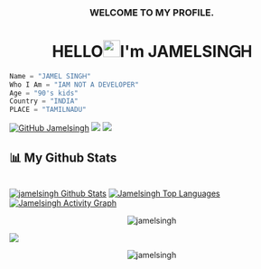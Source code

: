 ### 
<h3 align="center">WELCOME TO MY PROFILE.</h3>
<h1 align="center">HELLO<img src="https://raw.githubusercontent.com/MartinHeinz/MartinHeinz/master/wave.gif"width="30px">I'm JAMELSIΝᏀᎻ</h1>


```python
Name = "JAMEL SINGᎻ"
Who I Am = "IAM NOT A DEVELOPER"
Age = "90's kids"
Country = "INDIA"
PLACE = "TAMILNADU"
```

[![GitHub Jamelsingh](https://img.shields.io/github/followers/jamelsingh?label=follow&style=social)](https://github.com/jamelsingh)
<a href="https://github.com/jamelsingh/github-profile-views-counter">
    <img src="https://komarev.com/ghpvc/?username=jamelsingh"></a>
    <img src="https://profile-counter.glitch.me/{jamelsingh}/count.svg"></a>



## 📊 My Github Stats
   <br/><a href="https://github.com/jamelsingh/github-readme-stats"><img alt="jamelsingh Github Stats" src="https://github-readme-stats.vercel.app/api?username=Jamelsingh&show_icons=true&count_private=true&theme=react&hide_border=true&bg_color=0D2117" /></a>
         <a href="https://github.com/jamelsingh/github-readme-stats"><img alt="Jamelsingh Top Languages" src="https://github-readme-stats.vercel.app/api/top-langs/?username=jamelsingh&langs_count=8&count_private=true&layout=compact&theme=react&hide_border=true&bg_color=0D2117" /></a>
         <a href="https://github.com/jamelsingh/github-readme-activity-graph"><img alt="Jamelsingh Activity Graph" src="https://activity-graph.herokuapp.com/graph?username=jamelsingh&bg_color=0D2117&color=5BCDEC&line=5BCDEC&point=FFFFFF&hide_border=true" /></a>
         <p style="margin:10px;" align="center"><img align="center" src="https://github-readme-streak-stats.herokuapp.com/?user=jamelsingh&theme=chartreuse-dark" alt="jamelsingh" /></p>

![](https://github-readme-stats.vercel.app/api?username=jamelsingh&show_icons=true&bg_color=114,fc00ff,00dbde&title_color=fff&text_color=00fff)

<p style="margin:10px;" align="center"><img align="center" src="https://profile-counter.glitch.me/{jamelsingh}/count.svg" alt="jamelsingh"theme=chartreuse-dark"/></p>


